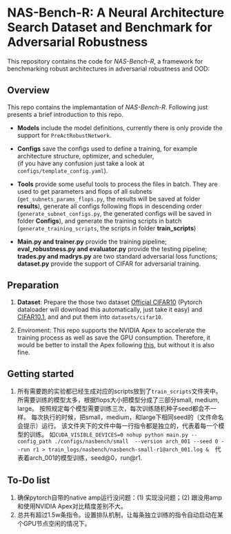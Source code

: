 <h1>NAS-Bench-R: A Neural Architecture Search Dataset and Benchmark for Adversarial Robustness</h1>

This repository contains the code for *NAS-Bench-R*, a framework for benchmarking robust architectures in adversarial robustness and OOD:

## Overview

This repo contains the implemantation of *NAS-Bench-R*. 
Following just presents a brief introduction to this repo.
- **Models** include the model definitions, currently there is only provide the support for ```PreActRobustNetwork```.

- **Configs** save the configs used to define a training, for example architecture structure, optimizer, and scheduler,  
(if you have any confusion just take a look at ```configs/template_config.yaml```).

- **Tools** provide some useful tools to process the files in batch. They are used to get parameters and flops of all subnets 
(```get_subnets_params_flops.py```, the results will be saved at folder **results**), 
generate all configs following flops in descending order (```generate_subnet_configs.py```, the generated configs will be saved in folder **Configs**), 
and generate the training scripts in batch (```generate_training_scripts```, the scripts in folder **train_scripts**) 

- **Main.py and trainer.py** provide the training pipeline; **eval_robustness.py and evaluator.py** provide the testing pipeline; 
**trades.py and madrys.py** are two standard adversarial loss functions; **dataset.py** provide the support of CIFAR for adversarial training. 

## Preparation
1. **Dataset**: Prepare the those two dataset
 [Official CIFAR10](https://www.cs.toronto.edu/~kriz/cifar.html) 
 (Pytorch dataloader will download this automatically, just take it easy) 
 and [CIFAR10.1](https://github.com/modestyachts/CIFAR-10.1), and and put them into ```datasets/cifar10```.

2. Enviroment: This repo supports the NVIDIA Apex to accelerate the training process as well as save the GPU consumption. 
Therefore, it would be better to install the Apex following [this](https://github.com/NVIDIA/apex), but without it is also fine.


## Getting started

1. 所有需要跑的实验都已经生成对应的scripts放到了```train_scripts```文件夹中。
所需要训练的模型太多，根据flops大小把模型分成了三部分small, medium, large。
按照规定每个模型需要训练三次，每次训练随机种子seed都会不一样。
每次执行的时候，把small，medium，和large下相同seed的（文件命名会提示）运行。
该文件夹下的文件中每一行指令都是独立的，代表着每一个模型的训练。
如``CUDA_VISIBLE_DEVICES=0 nohup python main.py --config_path ./configs/nasbench/small 
--version arch_001 --seed 0 --run r1 > train_logs/nasbench/nasbench-small-r1@arch_001.log & 
``代表着arch_001的模型训练，seed@0，run@r1.


## To-Do list
1. 确保pytorch自带的native amp运行没问题：(1) 实现没问题；(2) 跟没用amp和使用NVIDIA Apex对比精度差别不大。
2. 总共有超过1.5w条指令。设置排队机制，让每条独立训练的指令自动启动在某个GPU节点空闲的情况下。
